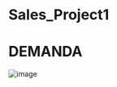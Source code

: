 # Sales_Project1
# DEMANDA
![image](https://github.com/rafaelpalvador/Sales_Project1/assets/143773351/605b5fde-404c-45f8-be93-617fe319d763)

